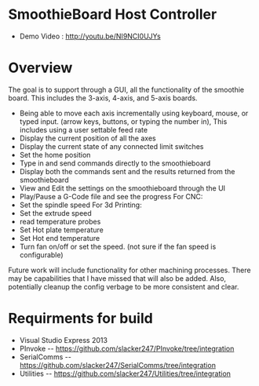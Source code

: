 # SmoothieBoard Host Controller
  -  Demo Video : http://youtu.be/NI9NCI0UJYs
  
# Overview

The goal is to support through a GUI, all the functionality of the smoothie board.  This includes the 3-axis, 4-axis, and 5-axis boards. 
  * Being able to move each axis incrementally using keyboard, mouse, or typed input. (arrow keys, buttons, or typing the number in), This includes using a user settable feed rate
  * Display the current position of all the axes
  * Display the current state of any connected limit switches
  * Set the home position
  * Type in and send commands directly  to the smoothieboard
  * Display both the commands sent and the results returned from the smoothieboard
  * View and Edit the settings on the smoothieboard through the UI
  * Play/Pause a G-Code file and see the progress
For CNC:
  * Set the spindle speed
For 3d Printing:
  * Set the extrude speed
  * read temperature probes
  * Set Hot plate temperature
  * Set Hot end temperature
  * Turn fan on/off or set the speed. (not sure if the fan speed is configurable)

Future work will include functionality for other machining processes.  There may be capabilities that I have missed that will also be added.  Also, potentially cleanup the config verbage to be more consistent and clear.

# Requirments for build
  - Visual Studio Express 2013
  - PInvoke -- https://github.com/slacker247/PInvoke/tree/integration
  - SerialComms -- https://github.com/slacker247/SerialComms/tree/integration
  - Utilities -- https://github.com/slacker247/Utilities/tree/integration
